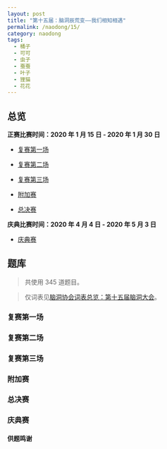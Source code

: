 ```yaml
---
layout: post
title: "第十五届：脑洞辰荒变——我们相知相遇"
permalink: /naodong/15/
category: naodong
tags:
  - 桶子
  - 可可
  - 虫子
  - 蚕蚕
  - 叶子
  - 狸猫
  - 花花
---
```


## 总览


**正赛比赛时间：2020 年 1 月 15 日 - 2020 年 1 月 30 日**

- [复赛第一场](#复赛第一场)
- [复赛第二场](#复赛第二场)
- [复赛第三场](#复赛第三场)

- [附加赛](#附加赛)

- [总决赛](#总决赛)

**庆典比赛时间：2020 年 4 月 4 日 - 2020 年 5 月 3 日**

- [庆典赛](#庆典赛)

## 题库

> 共使用 345 道题目。

> 仅词表见[脑洞协会词表总览：第十五届脑洞大会](https://naodongdahui.github.io/zonglan/#脑洞15)。

### 复赛第一场



### 复赛第二场



### 复赛第三场



### 附加赛



### 总决赛



### 庆典赛



#### 供题鸣谢